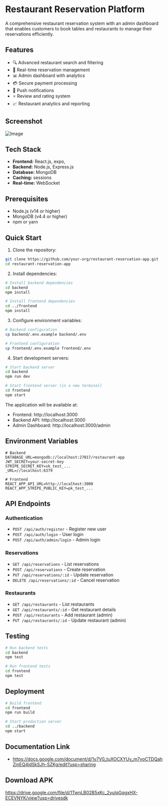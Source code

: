 # Restaurant Reservation Platform

A comprehensive restaurant reservation system with an admin dashboard that enables customers to book tables and restaurants to manage their reservations efficiently.

## Features

- 🔍 Advanced restaurant search and filtering
- 📅 Real-time reservation management
- 📊 Admin dashboard with analytics
- 💳 Secure payment processing
- 📱 Push notifications
- ⭐ Review and rating system
- 📈 Restaurant analytics and reporting

## Screenshot
![Image](https://github.com/user-attachments/assets/60bb3144-da20-4859-bbd7-16ff9f7bc174)

## Tech Stack

- **Frontend:** React.js, expo,
- **Backend:** Node.js, Express.js
- **Database:** MongoDB
- **Caching:** sessions
- **Real-time:** WebSocket

## Prerequisites

- Node.js (v14 or higher)
- MongoDB (v4.4 or higher)
- npm or yarn

## Quick Start

1. Clone the repository:
```bash
git clone https://github.com/your-org/restaurant-reservation-app.git
cd restaurant-reservation-app
```

2. Install dependencies:
```bash
# Install backend dependencies
cd backend
npm install

# Install frontend dependencies
cd ../frontend
npm install
```

3. Configure environment variables:
```bash
# Backend configuration
cp backend/.env.example backend/.env

# Frontend configuration
cp frontend/.env.example frontend/.env
```

4. Start development servers:
```bash
# Start backend server
cd backend
npm run dev

# Start frontend server (in a new terminal)
cd frontend
npm start
```

The application will be available at:
- Frontend: http://localhost:3000
- Backend API: http://localhost:3000
- Admin Dashboard: http://localhost:3000/admin

## Environment Variables

```env
# Backend
DATABASE_URL=mongodb://localhost:27017/restaurant-app
JWT_SECRET=your-secret-key
STRIPE_SECRET_KEY=sk_test_...
_URL=//localhost:6379

# Frontend
REACT_APP_API_URL=http://localhost:3000
REACT_APP_STRIPE_PUBLIC_KEY=pk_test_...
```



## API Endpoints

### Authentication
- `POST /api/auth/register` - Register new user
- `POST /api/auth/login` - User login
- `POST /api/auth/admin/login` - Admin login

### Reservations
- `GET /api/reservations` - List reservations
- `POST /api/reservations` - Create reservation
- `PUT /api/reservations/:id` - Update reservation
- `DELETE /api/reservations/:id` - Cancel reservation

### Restaurants
- `GET /api/restaurants` - List restaurants
- `GET /api/restaurants/:id` - Get restaurant details
- `POST /api/restaurants` - Add restaurant (admin)
- `PUT /api/restaurants/:id` - Update restaurant (admin)

## Testing

```bash
# Run backend tests
cd backend
npm test

# Run frontend tests
cd frontend
npm test
```

## Deployment

```bash
# Build frontend
cd frontend
npm run build

# Start production server
cd ../backend
npm start
```

## Documentation Link
 - https://docs.google.com/document/d/1y7V0_tuXOCXYUv_m7voCTDQahZjnEQ4idSkSJh-SZKg/edit?usp=sharing
## Download APK
https://drive.google.com/file/d/1TwnLB02B5xKc_2yuIqGqgxHX-ECEVNYK/view?usp=drivesdk
